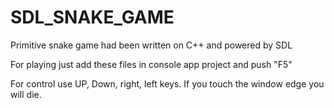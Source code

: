 # SDL_SNAKE_GAME
Primitive snake game had been written on C++ and powered by SDL

For playing just add these files in console app project and push "F5"

For control use UP, Down, right, left keys. If you touch the window edge you will die.
